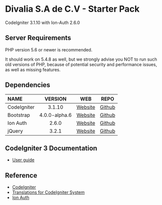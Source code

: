 # Divalia S.A de C.V - Starter Pack
CodeIgniter 3.1.10 with Ion-Auth 2.6.0

## Server Requirements

PHP version 5.6 or newer is recommended.

It should work on 5.4.8 as well, but we strongly advise you NOT to run such old versions of PHP, because of potential security and performance issues, as well as missing features.

## Dependencies
| NAME | VERSION | WEB | REPO |
| :--- | :---: | :---: | :---: |
| CodeIgniter | 3.1.10 | [Website](https://codeigniter.com/) | [Github](https://github.com/bcit-ci/CodeIgniter/)
| Bootstrap | 4.0.0-alpha.6 | [Website](http://v4-alpha.getbootstrap.com/) | [Github](https://github.com/twbs/bootstrap)
| Ion Auth | 2.6.0 | [Website](http://benedmunds.com/ion_auth) | [Github](https://github.com/benedmunds/CodeIgniter-Ion-Auth)
| jQuery | 3.2.1 | [Website](https://jquery.com/) | [Github](https://github.com/jquery/jquery)

## CodeIgniter 3 Documentation

* [User guide](https://codeigniter.com/user_guide)

## Reference

* [CodeIgniter](https://github.com/bcit-ci/CodeIgniter)
* [Translations for CodeIgniter System](https://github.com/bcit-ci/codeigniter3-translations)
* [Ion Auth](https://github.com/benedmunds/CodeIgniter-Ion-Auth)
